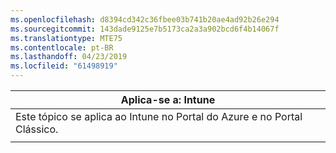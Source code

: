 ```yaml
---
ms.openlocfilehash: d8394cd342c36fbee03b741b20ae4ad92b26e294
ms.sourcegitcommit: 143dade9125e7b5173ca2a3a902bcd6f4b14067f
ms.translationtype: MTE75
ms.contentlocale: pt-BR
ms.lasthandoff: 04/23/2019
ms.locfileid: "61498919"
---
```

|                              Aplica-se a: Intune                               |
|-------------------------------------------------------------------------------|
| Este tópico se aplica ao Intune no Portal do Azure e no Portal Clássico. |
|                                                                               |

